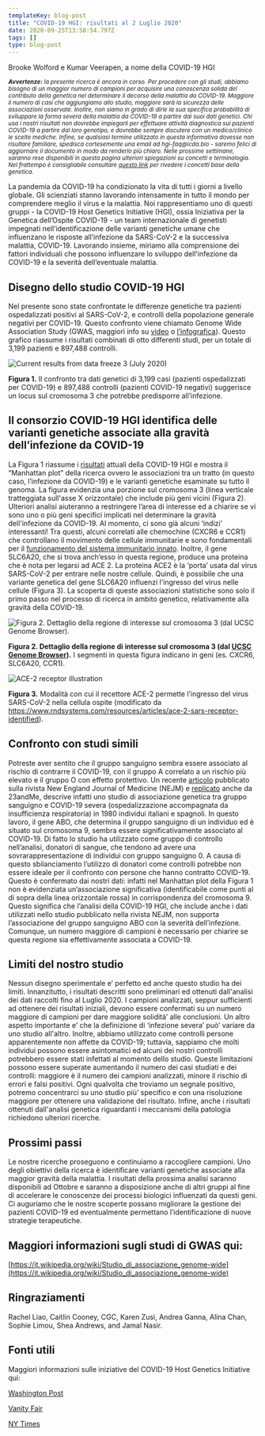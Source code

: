 ```yaml
---
templateKey: blog-post
title: "COVID-19 HGI: risultati al 2 Luglio 2020"
date: 2020-09-25T13:58:54.797Z
tags: []
type: blog-post
---
```


Brooke Wolford e Kumar Veerapen, a nome della COVID-19 HGI

<small>
<em>
<strong>Avvertenze:</strong> la presente ricerca è ancora in corso. Per procedere con gli studi, abbiamo bisogno di un maggior numero di campioni per acquisire una conoscenza solida del contributo della genetica nel determinare il decorso della malattia da COVID-19. Maggiore il numero di casi che aggiungiamo allo studio, maggiore sarà la sicurezza delle associazioni osservate. Inoltre, non siamo in grado di dirle la sua specifica probabilità di sviluppare la forma severa della malattia da COVID-19 a partire dai suoi dati genetici. Chi usa i nostri risultati non dovrebbe impiegarli per effettuare attività diagnostica sui pazienti COVID-19 a partire dal loro genotipo, e dovrebbe sempre discutere con un medico/clinico le scelte mediche. Infine, se qualsiasi termine utilizzato in questa informativa dovesse non risultare familiare, spedisca cortesemente una email ad hgi-faq@icda.bio - saremo felici di aggiornare il documento in modo da renderlo più chiaro. Nelle prossime settimane, saranno rese disponibili in questa pagina ulteriori spiegazioni su concetti e terminologia. Nel frattempo è consigliabile consultare <a href="https://medlineplus.gov/genetics/understanding/" target="_blank" rel="noopener noreferrer">questo link</a> per rivedere i concetti base della genetica.
</em>
</small>

La pandemia da COVID-19 ha condizionato la vita di tutti i giorni a livello globale. Gli scienziati stanno lavorando intensamente in tutto il mondo per comprendere meglio il virus e la malattia. Noi rappresentiamo uno di questi gruppi - la COVID-19 Host Genetics Initiative (HGI), ossia Iniziativa per la Genetica dell’Ospite COVID-19 - un team internazionale di genetisti impegnati nell’identificazione delle varianti genetiche umane che influenzano le risposte all’infezione da SARS-CoV-2 e la successiva malattia, COVID-19. Lavorando insieme, miriamo alla comprensione dei fattori individuali che possono influenzare lo sviluppo dell’infezione da COVID-19 e la severità dell’eventuale malattia.

## Disegno dello studio COVID-19 HGI

Nel presente sono state confrontate le differenze genetiche tra pazienti ospedalizzati positivi al SARS-CoV-2, e controlli della popolazione generale negativi per COVID-19. Questo confronto viene chiamato Genome Wide Association Study (GWAS, maggiori info su  [video](https://www.youtube.com/watch?v=cgyc55JhdcM) o [l’infografica](https://www.broadinstitute.org/visuals/explainer-genome-wide-association-studies)). Questo grafico riassume i risultati combinati di otto differenti studi, per un totale di 3,199 pazienti e 897,488 controlli.


![ Current results from data freeze 3 (July 2020)](/img/scicomm_blog_post_20200924.png)
<figcaption class="manual-md-inline-caption">
<strong>Figura 1.</strong> Il confronto tra dati genetici di 3,199 casi (pazienti ospedalizzati per COVID-19) e 897,488 controlli (pazienti COVID-19 negativi) suggerisce un locus sul cromosoma 3 che potrebbe predisporre all’infezione.
</figcaption>

## Il consorzio COVID-19 HGI identifica delle varianti genetiche associate alla gravità dell’infezione da COVID-19

La Figura 1 riassume i [risultati](/results/r3/) attuali della COVID-19 HGI e mostra il “Manhattan plot” della ricerca ovvero le associazioni tra un tratto (in questo caso, l’infezione da COVID-19) e le varianti genetiche esaminate su tutto il genoma. La figura evidenzia una porzione sul cromosoma 3 (linea verticale tratteggiata sull'asse X orizzontale) che include più geni vicini (Figura 2). Ulteriori analisi aiuteranno a restringere l’area di interesse ed a chiarire se vi sono uno o più geni specifici implicati nel determinare la gravità dell'infezione da COVID-19. Al momento, ci sono già alcuni ‘indizi’ interessanti! Tra questi, alcuni correlati alle chemochine (CXCR6 e CCR1) che controllano il movimento delle cellule immunitarie e sono fondamentali per il [funzionamento del sistema immunitario innato](https://www.ncbi.nlm.nih.gov/pmc/articles/PMC4448619/). Inoltre, il gene SLC6A20, che si trova anch’esso in questa regione, produce una proteina che è nota per legarsi ad ACE 2.
La proteina ACE2 è la ‘porta’ usata dal virus SARS-CoV-2 per entrare nelle nostre cellule. Quindi, è possibile che una variante genetica del gene SLC6A20 influenzi l'ingresso del virus nelle cellule (Figura 3). La scoperta di queste associazioni statistiche sono solo il primo passo nel processo di ricerca in ambito genetico, relativamente alla gravità della COVID-19.


![Figura 2. Dettaglio della regione di interesse sul cromosoma 3 (dal UCSC Genome Browser). ](/img/hgt_genome_32a4d_7bc390.jpg)
<figcaption class="manual-md-inline-caption">
<strong>Figura 2. Dettaglio della regione di interesse sul cromosoma 3 (dal <a href="https://genome.ucsc.edu" target="_blank" rel="noopener noreferrer">UCSC Genome Browser</a>).</strong> I segmenti in questa figura indicano in geni (es. CXCR6, SLC6A20, CCR1).
</figcaption>

![ACE-2 receptor illustration](/img/unnamed.png)
<figcaption class="manual-md-inline-caption">
<strong>Figura 3.</strong> Modalità con cui il recettore ACE-2 permette l’ingresso del virus SARS-CoV-2 nella cellula ospite (modificato da <a href="https://www.rndsystems.com/resources/articles/ace-2-sars-receptor-identified" target="_blank" rel="noopener noreferrer">https://www.rndsystems.com/resources/articles/ace-2-sars-receptor-identified</a>).
</figcaption>

## Confronto con studi simili

Potreste aver sentito che il gruppo sanguigno sembra essere associato al rischio di contrarre il COVID-19, con il gruppo A correlato a un rischio più elevato e il gruppo O con effetto protettivo. Un recente [articolo](https://www.nejm.org/doi/full/10.1056/NEJMoa2020283) pubblicato sulla rivista New England Journal of Medicine (NEJM) e [replicato](https://www.medrxiv.org/content/10.1101/2020.09.04.20188318v1) anche da 23andMe, descrive infatti uno studio di associazione genetica tra gruppo sanguigno e COVID-19 severa (ospedalizzazione accompagnata da insufficienza respiratoria) in 1980 individui italiani e spagnoli. In questo lavoro, il gene ABO, che determina il gruppo sanguigno di un individuo ed è situato sul cromosoma 9, sembra essere significativamente associato al COVID-19. Di fatto lo studio ha utilizzato come gruppo di controllo nell’analisi, donatori di sangue, che tendono ad avere una sovrarappresentazione di individui con gruppo sanguigno 0. A causa di questo sbilanciamento l’utilizzo di donatori come controlli potrebbe non essere ideale per il confronto con persone che hanno contratto COVID-19. Questo è confermato dai nostri dati: infatti nel Manhattan plot della Figura 1 non è evidenziata un’associazione significativa (identificabile come punti al di sopra della linea orizzontale rossa) in corrispondenza del cromosoma 9. Questo significa che l’analisi della COVID-19 HGI, che include anche i dati utilizzati nello studio pubblicato nella rivista NEJM, non supporta l’associazione del gruppo sanguigno ABO con la severità dell’infezione. Comunque, un numero maggiore di campioni è necessario per chiarire se questa regione sia effettivamente associata a COVID-19.

## Limiti del nostro studio

Nessun disegno sperimentale e’ perfetto ed anche questo studio ha dei limiti. Innanzitutto, i risultati descritti sono preliminari ed ottenuti dall'analisi dei dati raccolti fino al Luglio 2020. I campioni analizzati, seppur sufficienti ad ottenere dei risultati iniziali, devono essere confermati su un numero maggiore di campioni per dare maggiore solidità’ alle conclusioni. Un altro aspetto importante e’ che la definizione di ‘infezione severa’ può’ variare da uno studio all'altro. Inoltre, abbiamo utilizzato come controlli persone apparentemente non affette da COVID-19; tuttavia, sappiamo che molti individui possono essere asintomatici ed alcuni dei nostri controlli potrebbero essere stati infettati al momento dello studio. Queste limitazioni possono essere superate aumentando il numero dei casi studiati e  dei controlli: maggiore è il numero dei campioni analizzati, minore il rischio di errori e falsi positivi. Ogni qualvolta che troviamo un segnale positivo, potremo concentrarci su uno studio più’ specifico e con una risoluzione maggiore per ottenere una validazione del risultato. Infine, anche i risultati ottenuti dall'analisi genetica riguardanti i meccanismi della patologia richiedono ulteriori ricerche.

## Prossimi passi

Le nostre ricerche proseguono e continuiamo a raccogliere campioni. Uno degli obiettivi della ricerca è identificare varianti genetiche associate alla maggior gravità della malattia. I risultati della prossima analisi saranno disponibili ad Ottobre e saranno a disposizione anche di altri gruppi al fine di accelerare le conoscenze dei processi biologici influenzati da questi geni. Ci auguriamo che le nostre scoperte possano migliorare la gestione dei pazienti COVID-19 ed eventualmente permettano l’identificazione di nuove strategie terapeutiche.

## Maggiori informazioni sugli studi di GWAS qui:

[https://it.wikipedia.org/wiki/Studio_di_associazione_genome-wide](https://it.wikipedia.org/wiki/Studio_di_associazione_genome-wide)

## Ringraziamenti

Rachel Liao, Caitlin Cooney, CGC, Karen Zusi, Andrea Ganna, Alina Chan, Sophie Limou, Shea Andrews, and Jamal Nasir.

## Fonti utili

Maggiori informazioni sulle iniziative del COVID-19 Host Genetics Initiative qui:

[Washington Post](https://www.washingtonpost.com/opinions/2020/04/27/covid-19-quickly-kills-some-while-others-dont-show-symptoms-can-genetics-explain-this/)

[Vanity Fair](https://www.vanityfair.com/news/2020/04/genetic-chances-of-dying-from-coronavirus)

[NY Times](https://www.nytimes.com/2020/06/03/health/coronavirus-blood-type-genetics.html)
